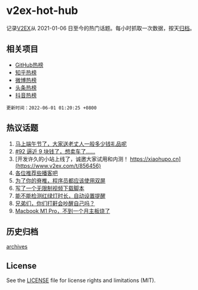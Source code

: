 # v2ex-hot-hub

 记录[V2EX](https://www.v2ex.com/)从 2021-01-06 日至今的热门话题。每小时抓取一次数据，按天[归档](archives)。
 
 ## 相关项目

- [GitHub热榜](https://github.com/lonnyzhang423/github-hot-hub)
- [知乎热榜](https://github.com/lonnyzhang423/zhihu-hot-hub)
- [微博热榜](https://github.com/lonnyzhang423/weibo-hot-hub)
- [头条热榜](https://github.com/lonnyzhang423/toutiao-hot-hub)
- [抖音热榜](https://github.com/lonnyzhang423/douyin-hot-hub)


 `更新时间：2022-06-01 01:20:25 +0800`

## 热议话题

1. [马上端午节了，大家送老丈人一般多少钱礼品呢](https://www.v2ex.com/t/856362)
1. [#92 逼近 9 块钱了，想卖车了……](https://www.v2ex.com/t/856405)
1. [开发许久的小站上线了，诚邀大家试用和内测！ https://xiaohupo.cn](https://www.v2ex.com/t/856456)
1. [各位推荐些播客吧](https://www.v2ex.com/t/856357)
1. [为了你的脊椎，程序员都应该使用双屏](https://www.v2ex.com/t/856383)
1. [写了一个无限制视频下载脚本](https://www.v2ex.com/t/856510)
1. [能不能检测红绿灯时长，自动设置提醒](https://www.v2ex.com/t/856361)
1. [兄弟们，你们打鼾会吵醒自己吗？](https://www.v2ex.com/t/856382)
1. [Macbook M1 Pro，不到一个月主板烧了](https://www.v2ex.com/t/856404)

## 历史归档

[archives](archives)

## License

See the [LICENSE](LICENSE) file for license rights and limitations (MIT).
